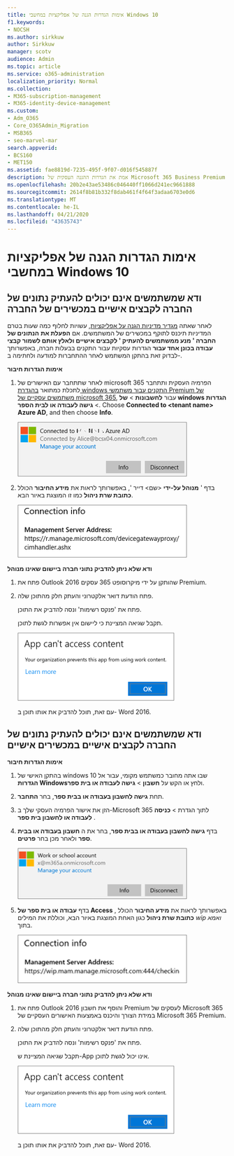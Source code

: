 ```yaml
---
title: אימות הגדרות הגנה של אפליקציות במחשבי Windows 10
f1.keywords:
- NOCSH
ms.author: sirkkuw
author: Sirkkuw
manager: scotv
audience: Admin
ms.topic: article
ms.service: o365-administration
localization_priority: Normal
ms.collection:
- M365-subscription-management
- M365-identity-device-management
ms.custom:
- Adm_O365
- Core_O365Admin_Migration
- MSB365
- seo-marvel-mar
search.appverid:
- BCS160
- MET150
ms.assetid: fae8819d-7235-495f-9f07-d016f545887f
description: אמת את הגדרות ההגנה העסקית של Microsoft 365 Business Premium בהתקנים של Windows 10 וודא שלמשתמשים אין אפשרות להעתיק נתוני חברה לקבצים אישיים או ליישומים שאינם מנוהלים.
ms.openlocfilehash: 20b2e43ae53486c046440ff1066d241ec9661888
ms.sourcegitcommit: 2614f8b81b332f8dab461f4f64f3adaa6703e0d6
ms.translationtype: MT
ms.contentlocale: he-IL
ms.lasthandoff: 04/21/2020
ms.locfileid: "43635743"
---
```

# <a name="validate-app-protection-settings-on-windows-10-pcs"></a>אימות הגדרות הגנה של אפליקציות במחשבי Windows 10

## <a name="verify-that-users-cannot-copy-company-data-to-personal-files-on-corporate-devices"></a>ודא שמשתמשים אינם יכולים להעתיק נתונים של החברה לקבצים אישיים במכשירים של החברה

לאחר שאתה [מגדיר מדיניות הגנה על אפליקציות](protection-settings-for-windows-10-devices.md), עשויות לחלוף כמה שעות בטרם המדיניות תיכנס לתוקף במכשירים של המשתמשים. אם **הפעלת את** **הנתונים של החברה ' מנע ממשתמשים להעתיק ' לקבצים אישיים ולאלץ אותם לשמור קבצי עבודה בכונן אחד עבור** הגדרות עסקיות עבור התקנים בבעלות חברה, באפשרותך לבדוק זאת בהתקן המשתמש לאחר ההתחברות למודעה ולחתימה ב-. 
  
 **אימות הגדרות חיבור**
  
1. לאחר שתתחבר עם האישורים של microsoft 365 הפרמיה העסקית ותתחבר לתכלת כמתואר [בהגדרת windows התקנים עבור משתמשי Premium של משתמשים עסקיים של microsoft 365](set-up-windows-devices.md), עבור **לחשבונות** \> **של windows הגדרות** \> **גישה לעבודה או לבית הספר**. Choose **Connected to \<tenant name\> Azure AD**, and then choose **Info**.
    
    ![Click or tap Info on the Connected to Azure AD dialog.](../media/a36ede2b-d1a0-4d4e-8ea7-af39b4b63890.png)
  
2. בדף ' **מנוהל על-ידי** \<שם\> דייר ', באפשרותך לראות את **מידע החיבור** הכולל **כתובת שרת ניהול** כמו זו המוצגת באיור הבא. 
    
    ![Managed by page shows connection info of the device manager URL.](../media/47515a8e-2d0c-4bea-99f0-6b2545b88a11.png)
  
 **ודא שלא ניתן להדביק נתוני חברה ביישום שאינו מנוהל**
  
1. פתח את Outlook 2016 שהותקן על ידי מיקרוסופט 365 עסקים Premium.
    
2. פתח הודעת דואר אלקטרוני והעתק חלק מהתוכן שלה.
    
    פתח את 'פנקס רשימות' ונסה להדביק את התוכן.
    
    תקבל שגיאה המציינת כי ליישום אין אפשרות לגשת לתוכן.
    
    ![A dialog that states app can't access content when you paste into an unmanaged app.](../media/5e82b154-cf2f-43c8-ae80-b45d8ad80e56.png)
  
    עם זאת, תוכל להדביק את אותו תוכן ב- Word 2016.
    
## <a name="verify-that-users-cannot-copy-company-data-to-personal-files-on-personal-devices"></a>ודא שמשתמשים אינם יכולים להעתיק נתונים של החברה לקבצים אישיים במכשירים אישיים

 **אימות הגדרות חיבור**
  
1. בהתקן האישי של windows 10 שבו אתה מחובר כמשתמש מקומי, עבור אל **הגדרות Windows**ולחץ או הקש על **חשבון** \> **גישה לעבודה או בית ספר**.
    
2. תחת **גישה לחשבון בעבודה או בבית ספר**, בחר **התחבר**.
    
3. הזן את אישור הפרמיה העסקי שלך ב-Microsoft 365 לתוך הגדרת \> **כניסה** **לעבודה או לחשבון בית ספר** .
    
4. בדף **גישה לחשבון בעבודה או בבית ספר**, בחר את ה **חשבון בעבודה או בבית ספר** ולאחר מכן בחר **פרטים**.
    
    ![לחץ או הקש על מידע בתיבת הדו עבודה או חשבון בית ספר.](../media/63bd8b32-cb32-4afa-8ce0-6070ac403abc.png)
  
5. בדף **עבודה או בית ספר של Access** , באפשרותך לראות את **מידע החיבור** הכולל **כתובת שרת ניהול** כגון האחת המוצגת באיור הבא, וכוללת את המילים *wip* *ואמא* בתוך. 
    
    ![Managed by page shows connection info URL that includes the words mam and wpi.](../media/abd4eaf4-44fa-4538-a3e8-1e0d331dfe1e.png)
  
 **ודא שלא ניתן להדביק נתוני חברה ביישום שאינו מנוהל**
  
1. פתח את Outlook 2016 והוסף את חשבון Premium לעסקים של Microsoft 365 במידת הצורך והיכנס באמצעות האישורים העסקיים של Microsoft 365 Premium.
    
2. פתח הודעת דואר אלקטרוני והעתק חלק מהתוכן שלה.
    
    פתח את 'פנקס רשימות' ונסה להדביק את התוכן.
    
    תקבל שגיאה המציינת ש-App אינו יכול לגשת לתוכן.
    
    ![A dialog that states app can't access content when you paste into an unmanaged app.](../media/5e82b154-cf2f-43c8-ae80-b45d8ad80e56.png)
  
    עם זאת, תוכל להדביק את אותו תוכן ב- Word 2016.
    

